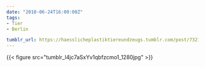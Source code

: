 ```yaml
---
date: "2010-06-24T16:00:00Z"
tags:
- Tier
- Berlin

tumblr_url: https://haesslicheplastiktiereundzeugs.tumblr.com/post/732104851
---
```

{{< figure src="tumblr_l4jc7aSxYv1qbfzcmo1_1280jpg" >}} 
